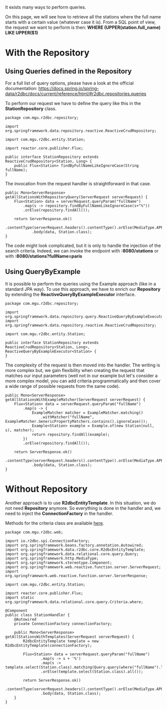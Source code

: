 It exists many ways to perform queries.

On this page, we will see how to retrieve all the stations where the full name starts with a certain value 
(whatever case it is). From a SQL point of view, the request we want to perform is then: 
**WHERE (UPPER(station.full_name) LIKE UPPER($1)**



# With the Repository
## Using Queries defined in the Repository
For a full list of query options, please have a look at the official documentation: https://docs.spring.io/spring-data/r2dbc/docs/current/reference/html/#r2dbc.repositories.queries

To perform our request we have to define the query like this in the **StationRepository** class.

    package com.mgu.r2dbc.repository;
    
    import org.springframework.data.repository.reactive.ReactiveCrudRepository;
    
    import com.mgu.r2dbc.entity.Station;
    
    import reactor.core.publisher.Flux;
    
    public interface StationRepository extends ReactiveCrudRepository<Station, Long> {
        public Flux<Station> findByFullNameLikeIgnoreCase(String fullName);
    }

The invocation from the request handler is straightforward in that case.

    public Mono<ServerResponse> getAllStationsWithRepositoryQuery(ServerRequest serverRequest) {
        Flux<Station> data = serverRequest.queryParam("fullName")
            .map(s -> repository.findByFullNameLikeIgnoreCase(s+"%"))
            .orElse(repository.findAll());
    
        return ServerResponse.ok()
                .contentType(serverRequest.headers().contentType().orElse(MediaType.APPLICATION_JSON))
                .body(data, Station.class);
    }

The code might look complicated, but it is only to handle the injection of the search criteria. Indeed, we can invoke 
the endpoint with **:8080/stations** or with **:8080/stations?fullName=paris**

## Using QueryByExample
It is possible to perform the queries using the Example approach (like in a standard JPA way). To use this approach, 
we have to enrich our **Repository** by extending the **ReactiveQueryByExampleExecutor<T>** interface.

    package com.mgu.r2dbc.repository;
    
    import org.springframework.data.repository.query.ReactiveQueryByExampleExecutor;
    import org.springframework.data.repository.reactive.ReactiveCrudRepository;
    
    import com.mgu.r2dbc.entity.Station;
    
    public interface StationRepository extends ReactiveCrudRepository<Station, Long>, ReactiveQueryByExampleExecutor<Station> {
    }

The complexity of the request is then moved into the handler. The writing is more complex but, we gain flexibility 
when creating the request that matches our input parameters (well not in our example but let's consider a more complex
model, you can add criteria programmatically and then cover a wide range of possible requests from the same code).

    public Mono<ServerResponse> getAllStationsWithExampleMatcher(ServerRequest serverRequest) {
        Flux<Station> data = serverRequest.queryParam("fullName")
            .map(s -> {
                ExampleMatcher matcher = ExampleMatcher.matching()
                    .withMatcher("fullName", ExampleMatcher.GenericPropertyMatchers.contains().ignoreCase());
                Example<Station> example = Example.of(new Station(null, s), matcher);
                return repository.findAll(example);
            })
            .orElse(repository.findAll());
    
        return ServerResponse.ok()
                .contentType(serverRequest.headers().contentType().orElse(MediaType.APPLICATION_JSON))
                .body(data, Station.class);
    }

# Without Repository

Another approach is to use **R2dbcEntityTemplate**. In this situation, we do not need **Repository** anymore. So everything is 
done in the handler and, we need to inject the **ConnectionFactory** in the handler.

Methods for the criteria class are available [here](https://docs.spring.io/spring-data/r2dbc/docs/current/reference/html/#r2dbc.datbaseclient.fluent-api.criteria).

    package com.mgu.r2dbc.web;
    
    import io.r2dbc.spi.ConnectionFactory;
    import org.springframework.beans.factory.annotation.Autowired;
    import org.springframework.data.r2dbc.core.R2dbcEntityTemplate;
    import org.springframework.data.relational.core.query.Query;
    import org.springframework.http.MediaType;
    import org.springframework.stereotype.Component;
    import org.springframework.web.reactive.function.server.ServerRequest;
    import org.springframework.web.reactive.function.server.ServerResponse;
    
    import com.mgu.r2dbc.entity.Station;
    
    import reactor.core.publisher.Flux;
    import static org.springframework.data.relational.core.query.Criteria.where;
    
    @Component
    public class StationHandler {
        @Autowired
        private ConnectionFactory connectionFactory;
    
        public Mono<ServerResponse> getAllStationsWithTemplates(ServerRequest serverRequest) {
            R2dbcEntityTemplate template = new R2dbcEntityTemplate(connectionFactory);
     
            Flux<Station> data = serverRequest.queryParam("fullName")
                    .map(s -> s + '%')
                    .map(s -> template.select(Station.class).matching(Query.query(where("fullName").like(s).ignoreCase(true))).all())
                    .orElse(template.select(Station.class).all());
     
            return ServerResponse.ok()
                    .contentType(serverRequest.headers().contentType().orElse(MediaType.APPLICATION_JSON))
                    .body(data, Station.class);
        }
    }